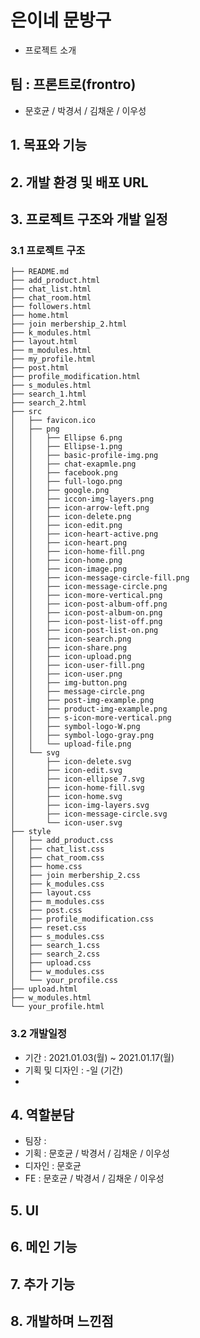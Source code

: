 # 은이네 문방구
- 프로젝트 소개 


## 팀 : 프론트로(frontro)
- 문호균 / 박경서 / 김채운 / 이우성


## 1. 목표와 기능


## 2. 개발 환경 및 배포 URL


## 3. 프로젝트 구조와 개발 일정
  ### 3.1 프로젝트 구조
```
├── README.md
├── add_product.html
├── chat_list.html
├── chat_room.html
├── followers.html
├── home.html
├── join merbership_2.html
├── k_modules.html
├── layout.html
├── m_modules.html
├── my_profile.html
├── post.html
├── profile_modification.html
├── s_modules.html
├── search_1.html
├── search_2.html
├── src
│   ├── favicon.ico
│   ├── png
│   │   ├── Ellipse 6.png
│   │   ├── Ellipse-1.png
│   │   ├── basic-profile-img.png
│   │   ├── chat-exapmle.png
│   │   ├── facebook.png
│   │   ├── full-logo.png
│   │   ├── google.png
│   │   ├── iccon-img-layers.png
│   │   ├── icon-arrow-left.png
│   │   ├── icon-delete.png
│   │   ├── icon-edit.png
│   │   ├── icon-heart-active.png
│   │   ├── icon-heart.png
│   │   ├── icon-home-fill.png
│   │   ├── icon-home.png
│   │   ├── icon-image.png
│   │   ├── icon-message-circle-fill.png
│   │   ├── icon-message-circle.png
│   │   ├── icon-more-vertical.png
│   │   ├── icon-post-album-off.png
│   │   ├── icon-post-album-on.png
│   │   ├── icon-post-list-off.png
│   │   ├── icon-post-list-on.png
│   │   ├── icon-search.png
│   │   ├── icon-share.png
│   │   ├── icon-upload.png
│   │   ├── icon-user-fill.png
│   │   ├── icon-user.png
│   │   ├── img-button.png
│   │   ├── message-circle.png
│   │   ├── post-img-example.png
│   │   ├── product-img-example.png
│   │   ├── s-icon-more-vertical.png
│   │   ├── symbol-logo-W.png
│   │   ├── symbol-logo-gray.png
│   │   └── upload-file.png
│   └── svg
│       ├── icon-delete.svg
│       ├── icon-edit.svg
│       ├── icon-ellipse 7.svg
│       ├── icon-home-fill.svg
│       ├── icon-home.svg
│       ├── icon-img-layers.svg
│       ├── icon-message-circle.svg
│       └── icon-user.svg
├── style
│   ├── add_product.css
│   ├── chat_list.css
│   ├── chat_room.css
│   ├── home.css
│   ├── join merbership_2.css
│   ├── k_modules.css
│   ├── layout.css
│   ├── m_modules.css
│   ├── post.css
│   ├── profile_modification.css
│   ├── reset.css
│   ├── s_modules.css
│   ├── search_1.css
│   ├── search_2.css
│   ├── upload.css
│   ├── w_modules.css
│   └── your_profile.css
├── upload.html
├── w_modules.html
└── your_profile.html
```


  ### 3.2 개발일정
  - 기간 : 2021.01.03(월) ~ 2021.01.17(월)
  - 기획 및 디자인 : -일 (기간)
  - 

## 4. 역할분담
- 팀장 : 
- 기획 : 문호균 / 박경서 / 김채운 / 이우성
- 디자인 : 문호균
- FE : 문호균 / 박경서 / 김채운 / 이우성


## 5. UI


## 6. 메인 기능


## 7. 추가 기능


## 8. 개발하며 느낀점
